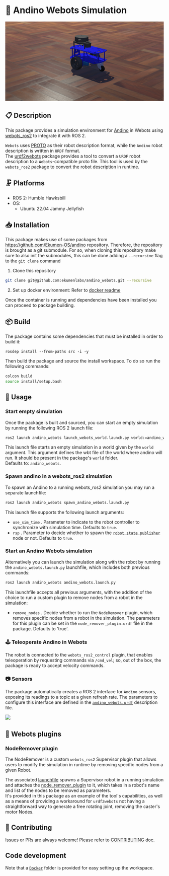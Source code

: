 # :lady_beetle: Andino Webots Simulation

![Andino webots simulation](andino_webots/docs/andino_sim.png)

## :clipboard: Description

This package provides a simulation environment for [Andino](https://github.com/Ekumen-OS/andino) in Webots using [webots_ros2](https://github.com/cyberbotics/webots_ros2) to integrate it with ROS 2.

`Webots` uses [PROTO](https://cyberbotics.com/doc/reference/proto) as their robot description format, while the `Andino` robot description is written in `URDF` format.  
The [urdf2webots](https://github.com/cyberbotics/urdf2webots) package provides a tool to convert a `URDF` robot description to a `Webots`-compatible proto file. This tool is used by the `webots_ros2` package to convert the robot description in runtime.

## :clamp: Platforms

- ROS 2: Humble Hawksbill
- OS:
  - Ubuntu 22.04 Jammy Jellyfish

## :inbox_tray: Installation

This package makes use of some packages from https://github.com/Ekumen-OS/andino repository. Therefore, the repository is brought as a git submodule.
For so, when cloning this repository make sure to also init the submodules, this can be done adding a `--recursive` flag to the `git clone` command

1. Clone this repository

```sh
git clone git@github.com:ekumenlabs/andino_webots.git --recursive
```

2. Set up docker environment:
Refer to [docker readme](docker/README.md)

Once the container is running and dependencies have been installed you can proceed to package building.

## :package: Build

The package contains some dependencies that must be installed in order to build it:

```
rosdep install --from-paths src -i -y
```

Then build the package and source the install workspace. To do so run the following commands:

```sh
colcon build
source install/setup.bash
```

## :rocket: Usage

### Start empty simulation

Once the package is built and sourced, you can start an empty simulation by running the following ROS 2 launch file:


```sh
ros2 launch andino_webots launch_webots_world.launch.py world:=andino_webots
```

This launch file starts an empty simulation in a world given by the `world` argument. This argument defines the wbt file of the world where andino will run. It should be present in the package's `world` folder.   
Defaults to: `andino_webots`.
 

### Spawn andino in a webots_ros2 simulation

To spawn an Andino to a running webots_ros2 simulation you may run a separate launchfile:


```sh
ros2 launch andino_webots spawn_andino_webots.launch.py
```

This launch file supports the following launch arguments:

- `use_sim_time` . Parameter to indicate to the robot controller to synchronize with simulation time. Defaults to `true`.
- `rsp` . Parameter to decide whether to spawn the [`robot state publisher`](https://github.com/ros/robot_state_publisher) node or not. Defaults to `true`.

### Start an Andino Webots simulation

Alternatively you can launch the simulation along with the robot by running the `andino_webots.launch.py` launchfile, which includes both previous commands:

```sh
ros2 launch andino_webots andino_webots.launch.py
```

This launchfile accepts all previous arguments, with the addition of the choice to run a custom plugin to remove nodes from a robot in the simulation:

- `remove_nodes` . Decide whether to run the `NodeRemover` plugin, which removes specific nodes from a robot in the simulation. The parameters for this plugin can be set in the `node_remover_plugin.urdf` file in the package. Defaults to 'true'.

### :joystick: Teleoperate Andino in Webots

The robot is connected to the `webots_ros2_control` plugin, that enables teleoperation by requesting commands via `/cmd_vel`; so, out of the box, the package is ready to accept velocity commands.

### :camera: Sensors

The package automatically creates a ROS 2 interface for `Andino` sensors, exposing its readings to a topic at a given refresh rate. The parameters to configure this interface are defined in the [`andino_webots.urdf`](./andino_webots/urdf/andino_webots.urdf) description file.

![](andino_webots/docs/andino.gif)

## :wrench: Webots plugins
###  NodeRemover plugin 

The NodeRemover is a custom `webots_ros2` Supervisor plugin that allows users to modify the simulation in runtime by removing specific nodes from a given Robot.

The associated [launchfile](./andino_webots/launch/remove_nodes.launch.py) spawns a Supervisor robot in a running simulation and attaches the [node_remover_plugin](./node_remover_plugin/node_remover_plugin/node_remover_plugin.py) to it, which takes in a robot's name and list of the nodes to be removed as parameters.  
It's provided in this package as an example of the tool's capabilities, as well as a means of providing a workaround for `urdf2webots` not having a straightforward way to generate a free rotating joint, removing the caster's motor Nodes.

## :raised_hands: Contributing

Issues or PRs are always welcome! Please refer to [CONTRIBUTING](CONTRIBUTING.md) doc.

## Code development

Note that a [`Docker`](./docker) folder is provided for easy setting up the workspace.
